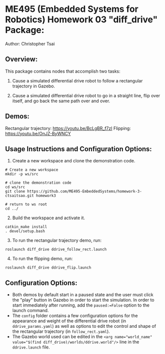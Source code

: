 # ME495 (Embedded Systems for Robotics) Homework 03 "diff_drive" Package:

Author: Christopher Tsai

## Overview:

This package contains nodes that accomplish two tasks:

1. Cause a simulated differential drive robot to follow a rectangular trajectory in Gazebo.

2. Cause a simulated differential drive robot to go in a straight line, flip over itself, and go back the same path over and over.

## Demos:

Rectangular trajectory: https://youtu.be/BcLgBR_f7zI
Flipping: https://youtu.be/OnJZ-ByWNCY

## Usage Instructions and Configuration Options:

1. Create a new workspace and clone the demonstration code.
```Shell
# Create a new workspace
mkdir -p ws/src

# clone the demonstration code
cd ws/src
git clone https://github.com/ME495-EmbeddedSystems/homework-3-ctsaitsao.git homework3

# return to ws root
cd ../
```

2. Build the workspace and activate it.
```Shell
catkin_make install
. devel/setup.bash
```

3. To run the rectangular trajectory demo, run:
```Shell
roslaunch diff_drive ddrive_follow_rect.launch
```

4. To run the flipping demo, run:
```Shell
roslaunch diff_drive ddrive_flip.launch
```

## Configuration Options:

- Both demos by default start in a paused state and the user must click the "play" button in Gazebo in order to start the simulation. In order to start immediately after running, add the `paused:=False` option to the launch command.
- The `config` folder contains a few configuration options for the appearance and weight of the differential drive robot (in `ddrive_params.yaml`) as well as options to edit the control and shape of the rectangular trajectory (in `follow_rect.yaml`).
- The Gazebo world used can be edited in the `<arg name="world_name" value="$(find diff_drive)/worlds/ddrive.world"/>` line in the `ddrive.launch` file.